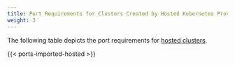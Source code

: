 ```yaml
---
title: Port Requirements for Clusters Created by Hosted Kubernetes Providers
weight: 3
---
```


The following table depicts the port requirements for [hosted clusters]({{<baseurl>}}/rancher/v2.x/en/cluster-provisioning/hosted-kubernetes-clusters).

{{< ports-imported-hosted >}}